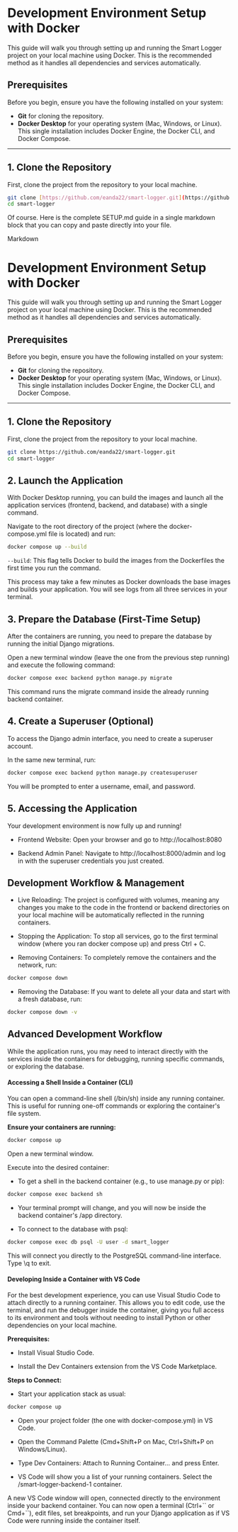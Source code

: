 # Development Environment Setup with Docker

This guide will walk you through setting up and running the Smart Logger project on your local machine using Docker. This is the recommended method as it handles all dependencies and services automatically.

## Prerequisites

Before you begin, ensure you have the following installed on your system:

-   **Git** for cloning the repository.
-   **Docker Desktop** for your operating system (Mac, Windows, or Linux). This single installation includes Docker Engine, the Docker CLI, and Docker Compose.

---

## 1. Clone the Repository

First, clone the project from the repository to your local machine.

```bash
git clone [https://github.com/eanda22/smart-logger.git](https://github.com/eanda22/smart-logger.git)
cd smart-logger
```

Of course. Here is the complete SETUP.md guide in a single markdown block that you can copy and paste directly into your file.

Markdown

# Development Environment Setup with Docker

This guide will walk you through setting up and running the Smart Logger project on your local machine using Docker. This is the recommended method as it handles all dependencies and services automatically.

## Prerequisites

Before you begin, ensure you have the following installed on your system:

-   **Git** for cloning the repository.
-   **Docker Desktop** for your operating system (Mac, Windows, or Linux). This single installation includes Docker Engine, the Docker CLI, and Docker Compose.

---

## 1. Clone the Repository

First, clone the project from the repository to your local machine.

```bash
git clone https://github.com/eanda22/smart-logger.git
cd smart-logger
```

## 2. Launch the Application
With Docker Desktop running, you can build the images and launch all the application services (frontend, backend, and database) with a single command.

Navigate to the root directory of the project (where the docker-compose.yml file is located) and run:
```bash
docker compose up --build
```

``--build``: This flag tells Docker to build the images from the Dockerfiles the first time you run the command.

This process may take a few minutes as Docker downloads the base images and builds your application. You will see logs from all three services in your terminal.

## 3. Prepare the Database (First-Time Setup)
After the containers are running, you need to prepare the database by running the initial Django migrations.

Open a new terminal window (leave the one from the previous step running) and execute the following command:
```bash
docker compose exec backend python manage.py migrate
```
This command runs the migrate command inside the already running backend container.


## 4. Create a Superuser (Optional)
To access the Django admin interface, you need to create a superuser account.

In the same new terminal, run:
```bash
docker compose exec backend python manage.py createsuperuser
```
You will be prompted to enter a username, email, and password.

## 5. Accessing the Application
Your development environment is now fully up and running!

- Frontend Website: Open your browser and go to http://localhost:8080

- Backend Admin Panel: Navigate to http://localhost:8000/admin and log in with the superuser credentials you just created.

## Development Workflow & Management

- Live Reloading: The project is configured with volumes, meaning any changes you make to the code in the frontend or backend directories on your local machine will be automatically reflected in the running containers.

- Stopping the Application: To stop all services, go to the first terminal window (where you ran docker compose up) and press Ctrl + C.

- Removing Containers: To completely remove the containers and the network, run:
```bash
docker compose down
```

- Removing the Database: If you want to delete all your data and start with a fresh database, run:
```bash
docker compose down -v
```

## Advanced Development Workflow
While the application runs, you may need to interact directly with the services inside the containers for debugging, running specific commands, or exploring the database.

#### Accessing a Shell Inside a Container (CLI)
You can open a command-line shell (/bin/sh) inside any running container. This is useful for running one-off commands or exploring the container's file system.

**Ensure your containers are running:**
```bash
docker compose up
```
Open a new terminal window.

Execute into the desired container:
- To get a shell in the backend container (e.g., to use manage.py or pip):
```bash
docker compose exec backend sh
```
- Your terminal prompt will change, and you will now be inside the backend container's /app directory.

- To connect to the database with psql:
```bash
docker compose exec db psql -U user -d smart_logger
```
This will connect you directly to the PostgreSQL command-line interface. Type \q to exit.

#### Developing Inside a Container with VS Code
For the best development experience, you can use Visual Studio Code to attach directly to a running container. This allows you to edit code, use the terminal, and run the debugger inside the container, giving you full access to its environment and tools without needing to install Python or other dependencies on your local machine.

**Prerequisites:**

- Install Visual Studio Code.

- Install the Dev Containers extension from the VS Code Marketplace.

**Steps to Connect:**

- Start your application stack as usual:
```bash
docker compose up
```

- Open your project folder (the one with docker-compose.yml) in VS Code.

- Open the Command Palette (Cmd+Shift+P on Mac, Ctrl+Shift+P on Windows/Linux).

- Type Dev Containers: Attach to Running Container... and press Enter.

- VS Code will show you a list of your running containers. Select the /smart-logger-backend-1 container.

A new VS Code window will open, connected directly to the environment inside your backend container. You can now open a terminal (Ctrl+\`` or Cmd+``), edit files, set breakpoints, and run your Django application as if VS Code were running inside the container itself.
